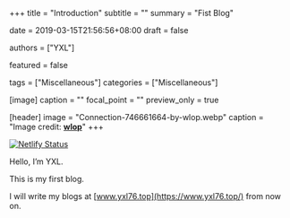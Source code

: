 +++
title = "Introduction"
subtitle = ""
summary = "Fist Blog"

date = 2019-03-15T21:56:56+08:00
draft = false

authors = ["YXL"]

featured = false

tags = ["Miscellaneous"]
categories = ["Miscellaneous"]

[image]
  caption = ""
  focal_point = ""
  preview_only = true

[header]
  image = "Connection-746661664-by-wlop.webp"
  caption = "Image credit: [**wlop**](https://www.deviantart.com/wlop/art/Connection-746661664/)"
+++

[![Netlify Status](https://api.netlify.com/api/v1/badges/1008d0ba-6d9b-4a11-9b41-2326f3c096f2/deploy-status)](https://app.netlify.com/sites/yxl/deploys)

<link rel="stylesheet" href="../../../css/APlayer.min.css">
<script src="../../../js/APlayer.min.js"></script>
<script src="../../../js/Meting.js"></script>

<meting-js
	server = "netease"
	type = "song"
	id = "29816800"
	fixed= false
	mini= false
	autoplay = true
	preload = 'auto'
	volume = 0.8>
</meting-js>

Hello, I’m YXL.

This is my first blog.

I will write my blogs at [www.yxl76.top](https://www.yxl76.top/) from now on.